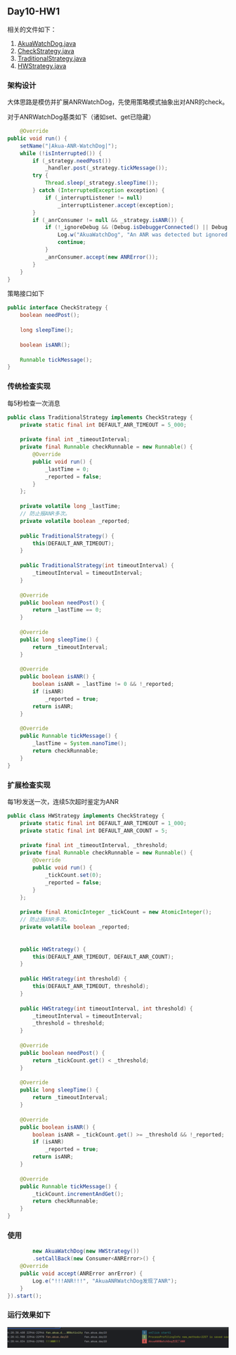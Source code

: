 ## Day10-HW1

相关的文件如下：

1. [AkuaWatchDog.java](app/src/main/java/fan/akua/day10/utils/watchdog/AkuaWatchDog.java)
2. [CheckStrategy.java](app/src/main/java/fan/akua/day10/utils/watchdog/CheckStrategy.java)
3. [TraditionalStrategy.java](app/src/main/java/fan/akua/day10/utils/watchdog/TraditionalStrategy.java)
4. [HWStrategy.java](app/src/main/java/fan/akua/day10/utils/watchdog/HWStrategy.java)

### 架构设计

大体思路是模仿并扩展ANRWatchDog，先使用策略模式抽象出对ANR的check。

对于ANRWatchDog基类如下（诸如set、get已隐藏）

```java
    @Override
public void run() {
    setName("|Akua-ANR-WatchDog|");
    while (!isInterrupted()) {
        if (_strategy.needPost())
            _handler.post(_strategy.tickMessage());
        try {
            Thread.sleep(_strategy.sleepTime());
        } catch (InterruptedException exception) {
            if (_interruptListener != null)
                _interruptListener.accept(exception);
        }
        if (_anrConsumer != null && _strategy.isANR()) {
            if (!_ignoreDebug && (Debug.isDebuggerConnected() || Debug.waitingForDebugger())) {
                Log.w("AkuaWatchDog", "An ANR was detected but ignored because the debugger is connected (you can prevent this with setIgnoreDebugger(true))");
                continue;
            }
            _anrConsumer.accept(new ANRError());
        }
    }
}
```

策略接口如下

```java
public interface CheckStrategy {
    boolean needPost();

    long sleepTime();

    boolean isANR();

    Runnable tickMessage();
}
```

### 传统检查实现

每5秒检查一次消息

```java
public class TraditionalStrategy implements CheckStrategy {
    private static final int DEFAULT_ANR_TIMEOUT = 5_000;

    private final int _timeoutInterval;
    private final Runnable checkRunnable = new Runnable() {
        @Override
        public void run() {
            _lastTime = 0;
            _reported = false;
        }
    };

    private volatile long _lastTime;
    // 防止报ANR多次。
    private volatile boolean _reported;

    public TraditionalStrategy() {
        this(DEFAULT_ANR_TIMEOUT);
    }

    public TraditionalStrategy(int timeoutInterval) {
        _timeoutInterval = timeoutInterval;
    }

    @Override
    public boolean needPost() {
        return _lastTime == 0;
    }

    @Override
    public long sleepTime() {
        return _timeoutInterval;
    }

    @Override
    public boolean isANR() {
        boolean isANR = _lastTime != 0 && !_reported;
        if (isANR)
            _reported = true;
        return isANR;
    }

    @Override
    public Runnable tickMessage() {
        _lastTime = System.nanoTime();
        return checkRunnable;
    }
}
```

### 扩展检查实现

每1秒发送一次，连续5次超时鉴定为ANR

```java
public class HWStrategy implements CheckStrategy {
    private static final int DEFAULT_ANR_TIMEOUT = 1_000;
    private static final int DEFAULT_ANR_COUNT = 5;

    private final int _timeoutInterval, _threshold;
    private final Runnable checkRunnable = new Runnable() {
        @Override
        public void run() {
            _tickCount.set(0);
            _reported = false;
        }
    };

    private final AtomicInteger _tickCount = new AtomicInteger();
    // 防止报ANR多次。
    private volatile boolean _reported;


    public HWStrategy() {
        this(DEFAULT_ANR_TIMEOUT, DEFAULT_ANR_COUNT);
    }

    public HWStrategy(int threshold) {
        this(DEFAULT_ANR_TIMEOUT, threshold);
    }

    public HWStrategy(int timeoutInterval, int threshold) {
        _timeoutInterval = timeoutInterval;
        _threshold = threshold;
    }

    @Override
    public boolean needPost() {
        return _tickCount.get() < _threshold;
    }

    @Override
    public long sleepTime() {
        return _timeoutInterval;
    }

    @Override
    public boolean isANR() {
        boolean isANR = _tickCount.get() >= _threshold && !_reported;
        if (isANR)
            _reported = true;
        return isANR;
    }

    @Override
    public Runnable tickMessage() {
        _tickCount.incrementAndGet();
        return checkRunnable;
    }
}
```

### 使用

```java
        new AkuaWatchDog(new HWStrategy())
        .setCallBack(new Consumer<ANRError>() {
    @Override
    public void accept(ANRError anrError) {
        Log.e("!!!ANR!!!", "AkuaANRWatchDog发现了ANR");
    }
}).start();
```

### 运行效果如下

![运行效果](vx_images/15426879253957.png)